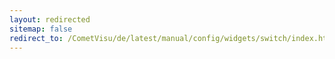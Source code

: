 ```yaml
---
layout: redirected
sitemap: false
redirect_to: /CometVisu/de/latest/manual/config/widgets/switch/index.html
---
```


